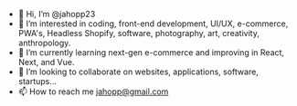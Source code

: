 - 👋 Hi, I’m @jahopp23
- 👀 I’m interested in coding, front-end development, UI/UX, e-commerce, PWA's, Headless Shopify, software, photography, art, creativity, anthropology.
- 🌱 I’m currently learning next-gen e-commerce and improving in React, Next, and Vue.
- 💞️ I’m looking to collaborate on websites, applications, software, startups...
- 📫 How to reach me jahopp@gmail.com

<!---
jahopp23/jahopp23 is a ✨ special ✨ repository because its `README.md` (this file) appears on your GitHub profile.
You can click the Preview link to take a look at your changes.
--->
